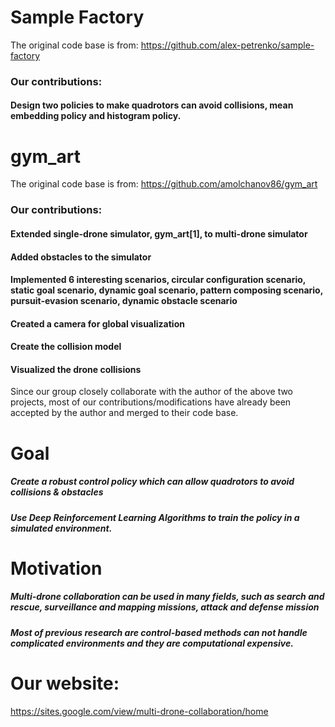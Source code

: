 # Sample Factory

The original code base is from: https://github.com/alex-petrenko/sample-factory

### Our contributions:
#### Design two policies to make quadrotors can avoid collisions, mean embedding policy and histogram policy.


# gym_art

The original code base is from: https://github.com/amolchanov86/gym_art

### Our contributions:
#### Extended single-drone simulator, gym_art[1],  to multi-drone simulator
#### Added obstacles to the simulator
#### Implemented 6 interesting scenarios, circular configuration scenario, static goal scenario, dynamic goal scenario, pattern composing scenario, pursuit-evasion scenario, dynamic obstacle scenario 
#### Created a camera for global visualization
#### Create the collision model
#### Visualized the drone collisions


Since our group closely collaborate with the author of the above two projects, most of our contributions/modifications have already been accepted by the author and merged to their code base.

# Goal
##### Create a robust control policy which can allow quadrotors to avoid collisions & obstacles
##### Use Deep Reinforcement Learning Algorithms to train the policy in a simulated environment.

# Motivation
##### Multi-drone collaboration can be used in many fields, such as search and rescue, surveillance and mapping missions, attack and defense mission

##### Most of previous research are control-based methods can not handle complicated environments and they are computational expensive.

# Our website:
https://sites.google.com/view/multi-drone-collaboration/home